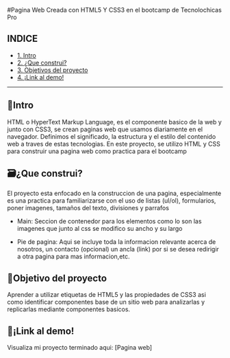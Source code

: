 #Pagina Web
Creada con HTML5 Y CSS3 en el bootcamp de Tecnolochicas Pro

## INDICE
* [1. Intro](https://github.com/EstefaniaLeonR/KirbyWebPage/blob/main/README.md#intro)
* [2. ¿Que construi?](https://github.com/EstefaniaLeonR/KirbyWebPage/blob/main/README.md#%EF%B8%8Fque-construi)
* [3. Objetivos del proyecto](https://github.com/EstefaniaLeonR/KirbyWebPage/blob/main/README.md#objetivo-del-proyecto)
* [4. ¡Link al demo!](https://github.com/EstefaniaLeonR/KirbyWebPage/blob/main/README.md#link-al-demo)
***

## 📖Intro
HTML o HyperText Markup Language, es el componente basico de la web y junto con CSS3, se crean paginas web que usamos diariamente en el navegador. Definimos el significado, la estructura y el estilo del contenido web a traves de estas tecnologias.
En este proyecto, se utilizo HTML y CSS para construir una pagina web como practica para el bootcamp

## 🗃️¿Que construi?
El proyecto esta enfocado en la construccion de una pagina, especialmente es una practica para familiarizarse con el uso de listas (ul/ol), formularios, poner imagenes, tamaños del texto, divisiones y parrafos 

* Main: Seccion de contenedor para los elementos como lo son las imagenes que junto al css se modifico su ancho y su largo

* Pie de pagina: Aqui se incluye toda la informacion relevante acerca de nosotros, un contacto (opcional) un ancla (link) por si se desea redirigir a otra pagina para mas informacion,etc.

## 📌Objetivo del proyecto
Aprender a utilizar etiquetas de HTML5 y las propiedades de CSS3 asi como identificar componentes base de un sitio web para analizarlas y replicarlas mediante componentes basicos.

## 🔗¡Link al demo! 
Visualiza mi proyecto terminado aqui: [Pagina web]
